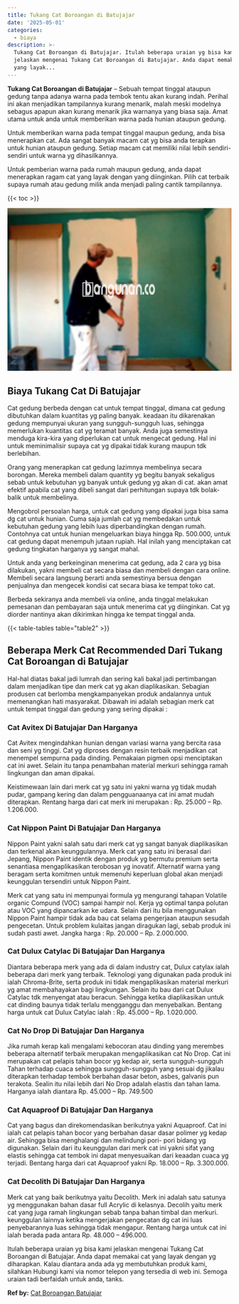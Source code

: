 ```yaml
---
title: Tukang Cat Boroangan di Batujajar
date: '2025-05-01'
categories:
  - biaya
description: >-
  Tukang Cat Boroangan di Batujajar. Itulah beberapa uraian yg bisa kami
  jelaskan mengenai Tukang Cat Boroangan di Batujajar. Anda dapat memakai cat
  yang layak...
---
```


**Tukang Cat Boroangan di Batujajar** – Sebuah tempat tinggal ataupun gedung tanpa adanya warna pada tembok tentu akan kurang indah. Perihal ini akan menjadikan tampilannya kurang menarik, malah meski modelnya sebagus apapun akan kurang menarik jika warnanya yang biasa saja. Amat utama untuk anda untuk memberikan warna pada hunian ataupun gedung.

Untuk memberikan warna pada tempat tinggal maupun gedung, anda bisa menerapkan cat. Ada sangat banyak macam cat yg bisa anda terapkan untuk hunian ataupun gedung. Setiap macam cat memiliki nilai lebih sendiri-sendiri untuk warna yg dihasilkannya.

Untuk pemberian warna pada rumah maupun gedung, anda dapat menerapkan ragam cat yang layak dengan yang diinginkan. Pilih cat terbaik supaya rumah atau gedung milik anda menjadi paling cantik tampilannya.

{{< toc >}}

![Tukang Cat Boroangan di Batujajar](/images/jasa-cat-murah22.png)

## Biaya Tukang Cat Di Batujajar

Cat gedung berbeda dengan cat untuk tempat tinggal, dimana cat gedung dibutuhkan dalam kuantitas yg paling banyak. keadaan itu dikarenakan gedung mempunyai ukuran yang sungguh-sungguh luas, sehingga memerlukan kuantitas cat yg teramat banyak. Anda juga semestinya menduga kira-kira yang diperlukan cat untuk mengecat gedung. Hal ini untuk meminimalisir supaya cat yg dipakai tidak kurang maupun tdk berlebihan.

Orang yang menerapkan cat gedung lazimnya membelinya secara borongan. Mereka membeli dalam quantity yg begitu banyak sekaligus sebab untuk kebutuhan yg banyak untuk gedung yg akan di cat. akan amat efektif apabila cat yang dibeli sangat dari perhitungan supaya tdk bolak-balik untuk membelinya.

Mengobrol persoalan harga, untuk cat gedung yang dipakai juga bisa sama dg cat untuk hunian. Cuma saja jumlah cat yg membedakan untuk kebutuhan gedung yang lebih luas diperbandingkan dengan rumah. Contohnya cat untuk hunian mengeluarkan biaya hingga Rp. 500.000, untuk cat gedung dapat menempuh jutaan rupiah. Hal inilah yang menciptakan cat gedung tingkatan harganya yg sangat mahal.

Untuk anda yang berkeinginan menerima cat gedung, ada 2 cara yg bisa dilakukan, yakni membeli cat secara biasa dan membeli dengan cara online. Membeli secara langsung berarti anda semestinya bersua dengan penjualnya dan mengecek kondisi cat secara biasa ke tempat toko cat.

Berbeda sekiranya anda membeli via online, anda tinggal melakukan pemesanan dan pembayaran saja untuk menerima cat yg diinginkan. Cat yg diorder nantinya akan dikirimkan hingga ke tempat tinggal anda.

{{< table-tables table="table2" >}}

## Beberapa Merk Cat Recommended Dari Tukang Cat Boroangan di Batujajar

Hal-hal diatas bakal jadi lumrah dan sering kali bakal jadi pertimbangan dalam menjadikan tipe dan merk cat yg akan diaplikasikan. Sebagian produsen cat berlomba mengkampanyekan produk andalannya untuk memenangkan hati masyarakat. Dibawah ini adalah sebagian merk cat untuk tempat tinggal dan gedung yang sering dipakai :

### Cat Avitex Di Batujajar Dan Harganya

Cat Avitex mengindahkan hunian dengan variasi warna yang bercita rasa dan seni yg tinggi. Cat yg diproses dengan resin terbaik menjadikan cat menempel sempurna pada dinding. Pemakaian pigmen opsi menciptakan cat ini awet. Selain itu tanpa penambahan material merkuri sehingga ramah lingkungan dan aman dipakai.

Keistimewaan lain dari merk cat yg satu ini yakni warna yg tidak mudah pudar, gampang kering dan dalam pengguanaanya cat ini amat mudah diterapkan. Rentang harga dari cat merk ini merupakan : Rp. 25.000 – Rp. 1.206.000.

### Cat Nippon Paint Di Batujajar Dan Harganya

Nippon Paint yakni salah satu dari merk cat yg sangat banyak diaplikasikan dan terkenal akan keunggulannya. Merk cat yang satu ini berasal dari Jepang, Nippon Paint identik dengan produk yg bermutu premium serta senantiasa mengaplikasikan terobosan yg inovatif. Alternatif warna yang beragam serta komitmen untuk memenuhi keperluan global akan menjadi keunggulan tersendiri untuk Nippon Paint.

Merk cat yang satu ini mempunyai formula yg mengurangi tahapan Volatile organic Compund (VOC) sampai hampir nol. Kerja yg optimal tanpa polutan atau VOC yang dipancarkan ke udara. Selain dari itu bila menggunakan Nippon Paint hampir tidak ada bau cat selama pengerjaan ataupun sesudah pengecetan. Untuk problem kulaitas jangan diragukan lagi, sebab produk ini sudah pasti awet. Jangka harga : Rp. 20.000 – Rp. 2.000.000.

### Cat Dulux Catylac Di Batujajar Dan Harganya

Diantara beberapa merk yang ada di dalam industry cat, Dulux catylax ialah beberapa dari merk yang terbaik. Teknologi yang digunakan pada produk ini ialah Chroma-Brite, serta produk ini tidak mengaplikasikan material merkuri yg amat membahayakan bagi lingkungan. Selain itu bau dari cat Dulux Catylac tdk menyengat atau beracun. Sehingga ketika diaplikasikan untuk cat dinding baunya tidak terlalu mengganggu dan menyebalkan. Bentang harga untuk cat Dulux Catylac ialah : Rp. 45.000 – Rp. 1.020.000.

### Cat No Drop Di Batujajar Dan Harganya

Jika rumah kerap kali mengalami kebocoran atau dinding yang merembes beberapa alternatif terbaik merupakan mengaplikasikan cat No Drop. Cat ini merupakan cat pelapis tahan bocor yg kedap air, serta sungguh-sungguh Tahan terhadap cuaca sehingga sungguh-sungguh yang sesuai dg jikalau diterapkan terhadap tembok berbahan dasar beton, asbes, galvanis pun terakota. Sealin itu nilai lebih dari No Drop adalah elastis dan tahan lama. Harganya ialah diantara Rp. 45.000 – Rp. 749.500

### Cat Aquaproof Di Batujajar Dan Harganya

Cat yang bagus dan direkomendasikan berikutnya yakni Aquaproof. Cat ini ialah cat pelapis tahan bocor yang berbahan dasar dasar polimer yg kedap air. Sehingga bisa menghalangi dan melindungi pori- pori bidang yg digunakan. Selain dari itu keunggulan dari merk cat ini yakni sifat yang elastis sehingga cat tembok ini dapat menyesuaikan dari keaadan cuaca yg terjadi. Bentang harga dari cat Aquaproof yakni Rp. 18.000 – Rp. 3.300.000.

### Cat Decolith Di Batujajar Dan Harganya

Merk cat yang baik berikutnya yaitu Decolith. Merk ini adalah satu satunya yg menggunakan bahan dasar full Acrylic di kelasnya. Decolih yaitu merk cat yang juga ramah lingkungan sebab tanpa bahan timbal dan merkuri. keunggulan lainnya ketika mengerjakan pengecatan dg cat ini luas penyebarannya luas sehingga tidak mengapur. Rentang harga untuk cat ini ialah berada pada antara Rp. 48.000 – 496.000.

Itulah beberapa uraian yg bisa kami jelaskan mengenai Tukang Cat Boroangan di Batujajar. Anda dapat memakai cat yang layak dengan yg diharapkan. Kalau diantara anda ada yg membutuhkan produk kami, silahkan Hubungi kami via nomor telepon yang tersedia di web ini. Semoga uraian tadi berfaidah untuk anda, tanks.

**Ref by:** [Cat Boroangan Batujajar](https://id.wikipedia.org/wiki/Cat)
